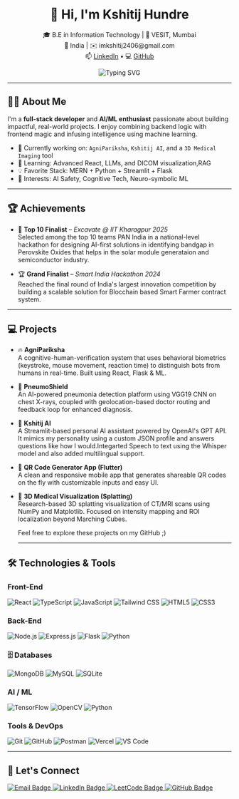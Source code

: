 <!-- GitHub Profile README -->

<h1 align="center">👋 Hi, I'm Kshitij Hundre</h1>

<p align="center">
🎓 B.E in Information Technology | 🏫 VESIT, Mumbai <br>
📍 India | ✉️ imkshitij2406@gmail.com <br>
📫 <a href="https://in.linkedin.com/in/kshitij-hundre-b0a3602b">LinkedIn</a> • 
💻 <a href="https://github.com/alchemist240">GitHub</a>
</p>

<p align="center">
  <img src="https://readme-typing-svg.demolab.com?font=Fira+Code&size=22&duration=2500&pause=900&center=true&vCenter=true&width=1000&lines=AI+ML+Enthusiast+%7C+Full+Stack+Developer+%7C+ML+Researcher;Building+cool+tech+to+bridge+humans+%2B+machines+%F0%9F%A7%A0;Currently+working+on+my+brain+%F0%9F%9A%80;Sleep+is+a+social+construct+%E2%98%95%EF%B8%8F+%F0%9F%92%A1;Definitely+not+talking+to+GPT+at+3AM+%F0%9F%A4%96%F0%9F%92%AC" alt="Typing SVG" />
</p>




---

## 👨‍💻 About Me

I'm a **full-stack developer** and **AI/ML enthusiast** passionate about building impactful, real-world projects. I enjoy combining backend logic with frontend magic and infusing intelligence using machine learning.

- 🔭 Currently working on: `AgniPariksha`, `Kshitij AI`, and a `3D Medical Imaging` tool  
- 🌱 Learning: Advanced React, LLMs, and DICOM visualization,RAG 
- 💡 Favorite Stack: MERN + Python + Streamlit + Flask  
- 🧠 Interests: AI Safety, Cognitive Tech, Neuro-symbolic ML  

---

## 🏆 Achievements

- 🥇 **Top 10 Finalist** – *Excavate @ IIT Kharagpur 2025*  
  Selected among the top 10 teams PAN India in a national-level hackathon for designing AI-first solutions in identifying bandgap in Perovskite Oxides that helps in the solar module generataion and semiconductor     industry.

- 🏆 **Grand Finalist** – *Smart India Hackathon 2024*  
  Reached the final round of India's largest innovation competition by building a scalable solution for Blocchain based Smart Farmer contract system.

---

## 💻 Projects

- 🔥 **AgniPariksha**  
  A cognitive-human-verification system that uses behavioral biometrics (keystroke, mouse movement, reaction time) to distinguish bots from humans in real-time. Built using React, Flask & ML.

- 🏥 **PneumoShield**  
  An AI-powered pneumonia detection platform using VGG19 CNN on chest X-rays, coupled with geolocation-based doctor routing and feedback loop for enhanced diagnosis.

- 🤖 **Kshitij AI**  
  A Streamlit-based personal AI assistant powered by OpenAI's GPT API. It mimics my personality using a custom JSON profile and answers questions like how I would.Integarted Speech to text using the Whisper model   and also added multilingual support.

- 📱 **QR Code Generator App (Flutter)**  
  A clean and responsive mobile app that generates shareable QR codes on the fly with customizable inputs and easy UI.

- 🧬 **3D Medical Visualization (Splatting)**  
  Research-based 3D splatting visualization of CT/MRI scans using NumPy and Matplotlib. Focused on intensity mapping and ROI localization beyond Marching Cubes.

  Feel free to explore these projects on my GitHub ;)

  ---

## 🛠️ Technologies & Tools

### Front-End  
![React](https://img.shields.io/badge/-React-61DAFB?style=flat&logo=react&logoColor=black)
![TypeScript](https://img.shields.io/badge/-TypeScript-3178C6?style=flat&logo=typescript&logoColor=white)
![JavaScript](https://img.shields.io/badge/-JavaScript-F7DF1E?style=flat&logo=javascript&logoColor=black)
![Tailwind CSS](https://img.shields.io/badge/-TailwindCSS-06B6D4?style=flat&logo=tailwindcss&logoColor=white)
![HTML5](https://img.shields.io/badge/-HTML5-E34F26?style=flat&logo=html5&logoColor=white)
![CSS3](https://img.shields.io/badge/-CSS3-1572B6?style=flat&logo=css3&logoColor=white)

### Back-End  
![Node.js](https://img.shields.io/badge/-Node.js-339933?style=flat&logo=node.js&logoColor=white)
![Express.js](https://img.shields.io/badge/-Express.js-000000?style=flat&logo=express&logoColor=white)
![Flask](https://img.shields.io/badge/-Flask-000000?style=flat&logo=flask&logoColor=white)
![Python](https://img.shields.io/badge/-Python-3776AB?style=flat&logo=python&logoColor=white)

### 🗄️ Databases  
![MongoDB](https://img.shields.io/badge/-MongoDB-47A248?style=flat&logo=mongodb&logoColor=white)
![MySQL](https://img.shields.io/badge/-MySQL-4479A1?style=flat&logo=mysql&logoColor=white)
![SQLite](https://img.shields.io/badge/-SQLite-003B57?style=flat&logo=sqlite&logoColor=white)


### AI / ML  
![TensorFlow](https://img.shields.io/badge/-TensorFlow-FF6F00?style=flat&logo=tensorflow&logoColor=white)
![OpenCV](https://img.shields.io/badge/-OpenCV-5C3EE8?style=flat&logo=opencv&logoColor=white)
![Python](https://img.shields.io/badge/-Python-3776AB?style=flat&logo=python&logoColor=white)

### Tools & DevOps  
![Git](https://img.shields.io/badge/-Git-F05032?style=flat&logo=git&logoColor=white)
![GitHub](https://img.shields.io/badge/-GitHub-181717?style=flat&logo=github&logoColor=white)
![Postman](https://img.shields.io/badge/-Postman-FF6C37?style=flat&logo=postman&logoColor=white)
![Vercel](https://img.shields.io/badge/-Vercel-000000?style=flat&logo=vercel&logoColor=white)
![VS Code](https://img.shields.io/badge/-VS%20Code-007ACC?style=flat&logo=visual-studio-code&logoColor=white)

---

## 🤝 Let's Connect

<p align="left">
  <a href="mailto:kshitijhundre240@gmail.com" target="_blank">
    <img src="https://img.shields.io/badge/Email-D14836?style=for-the-badge&logo=gmail&logoColor=white" alt="Email Badge"/>
  </a>
  <a href="https://in.linkedin.com/in/kshitij-hundre-b0a3602b" target="_blank">
    <img src="https://img.shields.io/badge/LinkedIn-0A66C2?style=for-the-badge&logo=linkedin&logoColor=white" alt="LinkedIn Badge"/>
  </a>
  <a href="https://leetcode.com/u/Kshitij_Hundre_24/" target="_blank">
    <img src="https://img.shields.io/badge/LeetCode-FFA116?style=for-the-badge&logo=leetcode&logoColor=black" alt="LeetCode Badge"/>
  </a>
  <a href="https://github.com/alchemist240" target="_blank">
    <img src="https://img.shields.io/badge/GitHub-100000?style=for-the-badge&logo=github&logoColor=white" alt="GitHub Badge"/>
  </a>
  <!-- Optional -->
  <!--
  <a href="https://your-portfolio-url.com" target="_blank">
    <img src="https://img.shields.io/badge/Portfolio-000000?style=for-the-badge&logo=vercel&logoColor=white" alt="Portfolio Badge"/>
  </a>
  -->
</p>


